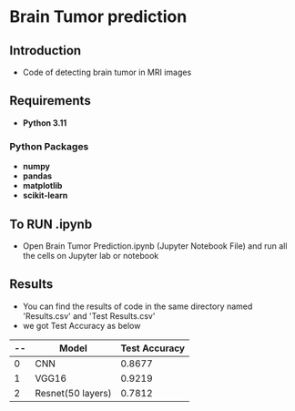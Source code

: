 # Brain Tumor prediction
## Introduction
- Code of detecting brain tumor in MRI images
  
## Requirements
- **Python 3.11**

### Python Packages
- **numpy**
- **pandas**
- **matplotlib**
- **scikit-learn**

## To RUN .ipynb
- Open Brain Tumor Prediction.ipynb (Jupyter Notebook File) and run all the cells on Jupyter lab or notebook 

## Results
- You can find the results of code in the same directory named 'Results.csv' and 'Test Results.csv'
- we got Test Accuracy as below

| -- | Model |  Test Accuracy |
| -- | -- | -- |
| 0 | CNN | 0.8677 |
| 1 | VGG16 | 0.9219 |
| 2 | Resnet(50 layers) | 0.7812 |
